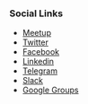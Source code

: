 <!--### Chapter Information
* Chapter Region-->

### Social Links
* [Meetup](http://www.meetup.com/OWASP-Quito)
* [Twitter](http://twitter.com/owasp_Quito)
* [Facebook](http://www.facebook.com/OWASPQuito)
* [Linkedin](http://www.linkedin.com/company/owasp-quito)
* [Telegram](http://t.me/joinchat/AVkTNE6tCCBx_xc_ijM8sw)
* [Slack](http://owasp.slack.com/#chapter-quito)
* [Google Groups](http://groups.google.com/a/owasp.org/d/forum/quito-chapter)
